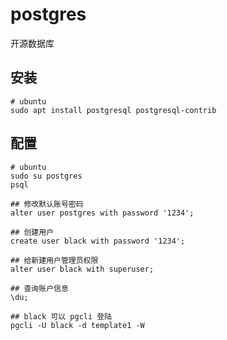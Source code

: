 # postgres
开源数据库

## 安装
```shell
# ubuntu 
sudo apt install postgresql postgresql-contrib
```

## 配置
```shell
# ubuntu
sudo su postgres
psql

## 修改默认账号密码
alter user postgres with password '1234';

## 创建用户
create user black with password '1234';

## 给新建用户管理员权限
alter user black with superuser;

## 查询账户信息
\du;

## black 可以 pgcli 登陆
pgcli -U black -d template1 -W
```
